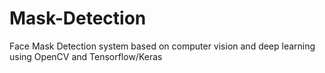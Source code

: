 # Mask-Detection
Face Mask Detection system based on computer vision and deep learning using OpenCV and Tensorflow/Keras
